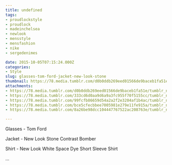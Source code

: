 ```yaml
---
title: undefined
tags:
- proudlockstyle
- proudlock
- madeinchelsea
- newlook
- mensstyle
- mensfashion
- nike
- sergedenimes

date: 2015-10-05T07:15:24.000Z
categories:
- Style
slug: glasses-tom-ford-jacket-new-look-stone
thumbnail: https://78.media.tumblr.com/d0b0ddb269eed01566de9baceb1fa51e/tumblr_nvlavplYW51rhrm24o4_540.jpg
attachments:
- https://78.media.tumblr.com/d0b0ddb269eed01566de9baceb1fa51e/tumblr_nvlavplYW51rhrm24o4_1280.jpg
- https://78.media.tumblr.com/333cd6d0aa9d6a9a3fc955f70f5155cc/tumblr_nvlavplYW51rhrm24o1_1280.jpg
- https://78.media.tumblr.com/99fcfb86659d54a2a2f2e3204af1b4ac/tumblr_nvlavplYW51rhrm24o2_1280.jpg
- https://78.media.tumblr.com/bce5cfecbbee7005981e279e11fe915a/tumblr_nvlavplYW51rhrm24o7_1280.jpg
- https://78.media.tumblr.com/8a26be98dcc104447767522ac208763e/tumblr_nvlavplYW51rhrm24o6_1280.jpg

---
```


Glasses - Tom Ford 

  Jacket -  New Look Stone Contrast Bomber 

  Shirt -  New Look White Space Dye Short Sleeve Shirt 

 ...
